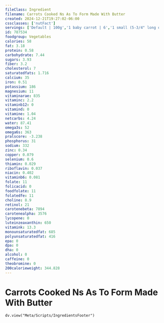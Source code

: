 ```yaml
---
fileClass: Ingredient
filename: Carrots Cooked Ns As To Form Made With Butter
created: 2024-12-21T19:27:02-06:00
cssclasses: ['nutFact']
servings: ['Default | 100g','1 baby carrot | 6','1 small (5-3/4" long or less) | 48','1 medium (6" to 7" long) | 58','1 large (7-1/4" to 8-1/2" long) | 68','1 slice | 3','1 carrot ball | 4','1 cup, nfs | 151','1 cup, baby carrots | 154','1 cup, sliced | 151']
id: 787534
foodgroup: Vegetables
calories: 58
fat: 3.18
protein: 0.58
carbohydrate: 7.44
sugars: 3.93
fiber: 3.2
cholesterol: 7
saturatedfats: 1.716
calcium: 35
iron: 0.51
potassium: 186
magnesium: 11
vitaminarae: 835
vitaminc: 2.2
vitaminb12: 0
vitamind: 0
vitamine: 1.04
netcarbs: 4.24
water: 87.41
omega3s: 52
omega6s: 363
pralscore: -3.238
phosphorus: 31
sodium: 332
zinc: 0.34
copper: 0.079
selenium: 0.6
thiamin: 0.029
riboflavin: 0.037
niacin: 0.402
vitaminb6: 0.081
folate: 11
folicacid: 0
foodfolate: 11
folatedfe: 11
choline: 8.9
retinol: 21
carotenebeta: 7894
carotenealpha: 3576
lycopene: 0
luteinzeaxanthin: 650
vitamink: 13.3
monounsaturatedfat: 685
polyunsaturatedfat: 416
epa: 0
dpa: 0
dha: 0
alcohol: 0
caffeine: 0
theobromine: 0
200calorieweight: 344.828
---
```


# Carrots Cooked Ns As To Form Made With Butter

```dataviewjs
dv.view("Meta/Scripts/IngredientsFooter")
```